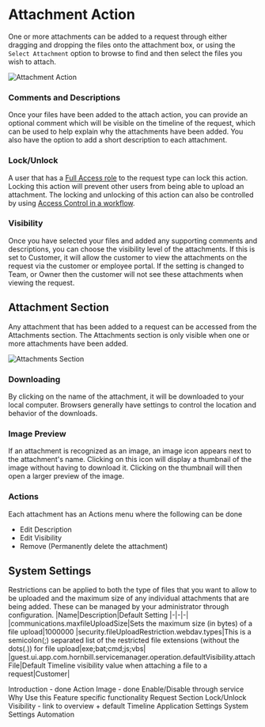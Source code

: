 # Attachment Action
One or more attachments can be added to a request through either dragging and dropping the files onto the attachment box, or using the `Select Attachment` option to browse to find and then select the files you wish to attach.

![Attachment Action](/_books/servicemanager-user-guide/service-portfolio/requests/images/attachment-action.png)

### Comments and Descriptions
Once your files have been added to the attach action, you can provide an optional comment which will be visible on the timeline of the request, which can be used to help explain why the attachments have been added. You also have the option to add a short description to each attachment.

### Lock/Unlock
A user that has a [Full Access role](/servicemanager-config/setup/service-manager-roles#system-roles) to the request type can lock this action.  Locking this action will prevent other users from being able to upload an attachment. The locking and unlocking of this action can also be controlled by using [Access Control in a workflow](/servicemanager-config/customize/workflows/service-manager-workflows#access-control).  

### Visibility
Once you have selected your files and added any supporting comments and descriptions, you can choose the visibility level of the attachments. If this is set to Customer, it will allow the customer to view the attachments on the request via the customer or employee portal. If the setting is changed to Team, or Owner then the customer will not see these attachments when viewing the request.

## Attachment Section
Any attachment that has been added to a request can be accessed from the Attachments section.  The Attachments section is only visible when one or more attachments have been added.

![Attachments Section](/_books/servicemanager-user-guide/service-portfolio/requests/images/attachments-section.png)

### Downloading
By clicking on the name of the attachment, it will be downloaded to your local computer. Browsers generally have settings to control the location and behavior of the downloads.
### Image Preview
If an attachment is recognized as an image, an image icon appears next to the attachment's name.  Clicking on this icon will display a thumbnail of the image without having to download it. Clicking on the thumbnail will then open a larger preview of the image.  

### Actions
Each attachment has an Actions menu where the following can be done
* Edit Description
* Edit Visibility
* Remove (Permanently delete the attachment)

## System Settings
Restrictions can be applied to both the type of files that you want to allow to be uploaded and the maximum size of any individual attachments that are being added. These can be managed by your administrator through configuration.
|Name|Description|Default Setting
|-|-|-|
|communications.maxfileUploadSize|Sets the maximum size (in bytes) of a file upload|1000000
|security.fileUploadRestriction.webdav.types|This is a semicolon(;) separated list of the restricted file extensions (without the dots(.)) for file upload|exe;bat;cmd;js;vbs|
|guest.ui.app.com.hornbill.servicemanager.operation.defaultVisibility.attachFile|Default Timeline visibility value when attaching a file to a request|Customer|
<!-- https://wiki.hornbill.com/index.php?title=Attachment_Action_Item -->
<!-->
Introduction - done
Action Image - done
Enable/Disable through service
Why Use this
Feature specific functionality
Request Section
Lock/Unlock
Visibility - link to overview + default
Timeline
Application Settings
System Settings
Automation

